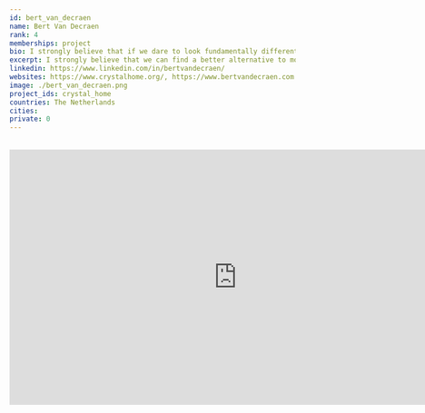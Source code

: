 ```yaml
---
id: bert_van_decraen
name: Bert Van Decraen
rank: 4
memberships: project
bio: I strongly believe that if we dare to look fundamentally different at most things, we can find a better and more sustainable alternative to most of the challenges in our path. Alternatives that contribute to our society and ourselves. By the time my daughter and the younger generation can choose where and how they will live, what they want to do in life that they have a different system than they do today and can live in and with a healthy environment. Crystal home is just a first step towards humanising our industries and by doing so have a positive impact on the place we all love; Our Planet.
excerpt: I strongly believe that we can find a better alternative to most of the challenges in our path.
linkedin: https://www.linkedin.com/in/bertvandecraen/
websites: https://www.crystalhome.org/, https://www.bertvandecraen.com
image: ./bert_van_decraen.png
project_ids: crystal_home
countries: The Netherlands
cities:
private: 0
---
```


<BR>

<iframe src="https://player.vimeo.com/video/432586040" width="800" height="450" frameborder="0" allow="autoplay; fullscreen" allowfullscreen></iframe>

<BR>
